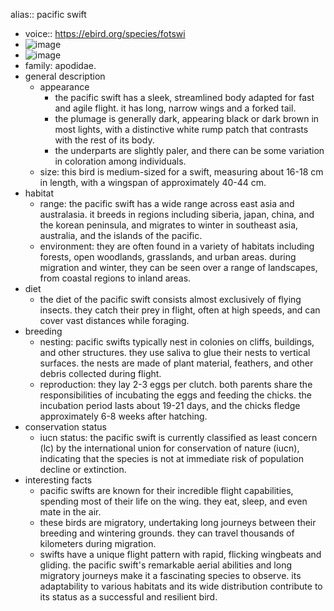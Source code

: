 alias:: pacific swift

- voice:: https://ebird.org/species/fotswi
- ![image](https://ipfs.io/ipfs/QmXfWtUJVmaym29VZV95ZWac4wczzcNS8rX2XbRp187MY1)
- ![image](https://ipfs.io/ipfs/QmdNugvLhivEDUtjeVqcSFpiHcewoutjZiC6RUwpczHGZ8)
- family: apodidae.
- general description
	- appearance
		- the pacific swift has a sleek, streamlined body adapted for fast and agile flight. it has long, narrow wings and a forked tail.
		- the plumage is generally dark, appearing black or dark brown in most lights, with a distinctive white rump patch that contrasts with the rest of its body.
		- the underparts are slightly paler, and there can be some variation in coloration among individuals.
	- size: this bird is medium-sized for a swift, measuring about 16-18 cm in length, with a wingspan of approximately 40-44 cm.
- habitat
	- range: the pacific swift has a wide range across east asia and australasia. it breeds in regions including siberia, japan, china, and the korean peninsula, and migrates to winter in southeast asia, australia, and the islands of the pacific.
	- environment: they are often found in a variety of habitats including forests, open woodlands, grasslands, and urban areas. during migration and winter, they can be seen over a range of landscapes, from coastal regions to inland areas.
- diet
	- the diet of the pacific swift consists almost exclusively of flying insects. they catch their prey in flight, often at high speeds, and can cover vast distances while foraging.
- breeding
	- nesting: pacific swifts typically nest in colonies on cliffs, buildings, and other structures. they use saliva to glue their nests to vertical surfaces. the nests are made of plant material, feathers, and other debris collected during flight.
	- reproduction: they lay 2-3 eggs per clutch. both parents share the responsibilities of incubating the eggs and feeding the chicks. the incubation period lasts about 19-21 days, and the chicks fledge approximately 6-8 weeks after hatching.
- conservation status
	- iucn status: the pacific swift is currently classified as least concern (lc) by the international union for conservation of nature (iucn), indicating that the species is not at immediate risk of population decline or extinction.
- interesting facts
	- pacific swifts are known for their incredible flight capabilities, spending most of their life on the wing. they eat, sleep, and even mate in the air.
	- these birds are migratory, undertaking long journeys between their breeding and wintering grounds. they can travel thousands of kilometers during migration.
	- swifts have a unique flight pattern with rapid, flicking wingbeats and gliding.
	  the pacific swift's remarkable aerial abilities and long migratory journeys make it a fascinating species to observe. its adaptability to various habitats and its wide distribution contribute to its status as a successful and resilient bird.